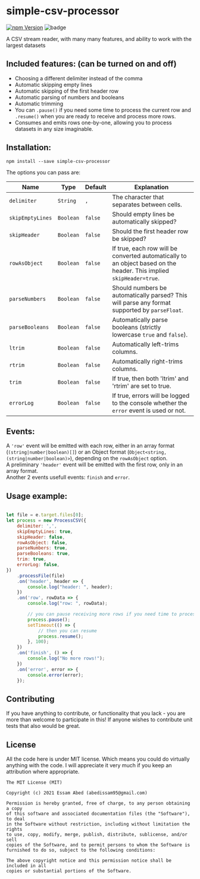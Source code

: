 # simple-csv-processor

[![npm Version](https://img.shields.io/badge/simple--csv--processor-v1.0.0-green)](https://npmjs.org/package/csv-reader)
<img alt="badge" src="https://img.shields.io/badge/-simple-csv-processor-00758F?style=flat-square&logo=MySQL&logoColor=white" />

A CSV stream reader, with many many features, and ability to work with the largest datasets

## Included features: (can be turned on and off)

* Choosing a different delimiter instead of the comma
* Automatic skipping empty lines
* Automatic skipping of the first header row
* Automatic parsing of numbers and booleans
* Automatic trimming
* You can `.pause()` if you need some time to process the current row and `.resume()` when you are ready to receive and process more rows.
* Consumes and emits rows one-by-one, allowing you to process datasets in any size imaginable.

## Installation:

```
npm install --save simple-csv-processor
```

The options you can pass are:

Name | Type | Default | Explanation
---- | ---- | ------- | -----------
  `delimiter` | `String` | `,` | The character that separates between cells.
  `skipEmptyLines` | `Boolean` | `false` | Should empty lines be automatically skipped?
  `skipHeader` | `Boolean` | `false` | Should the first header row be skipped?
  `rowAsObject` | `Boolean` | `false` | If true, each row will be converted automatically to an object based on the header. This implied `skipHeader=true`.
  `parseNumbers` | `Boolean` | `false` | Should numbers be automatically parsed? This will parse any format supported by `parseFloat`.
  `parseBooleans` | `Boolean` | `false` | Automatically parse booleans (strictly lowercase `true` and `false`).
  `ltrim` | `Boolean` | `false` | Automatically left-trims columns.
  `rtrim` | `Boolean` | `false` | Automatically right-trims columns.
  `trim` | `Boolean` | `false` | If true, then both 'ltrim' and 'rtrim' are set to true.
  `errorLog` | `Boolean` | `false` | If true, errors will be logged to the console whether the `error` event is used or not.
  
## Events:

A `'row'` event will be emitted with each row, either in an array format (`(string|number|boolean)[]`) or an Object format (`Object<string, (string|number|boolean)>`), depending on the `rowAsObject` option.  
A preliminary `'header'` event will be emitted with the first row, only in an array format.  
Another 2 events usefull events: `finish` and `error`.

## Usage example:

```javascript

let file = e.target.files[0];
let process = new ProcessCSV({
    delimiter: ',',
    skipEmptyLines: true,
    skipHeader: false,
    rowAsObject: false,
    parseNumbers: true,
    parseBooleans: true,
    trim: true,
    errorLog: false,
})  
    .processFile(file)
    .on('header', header => {
        console.log("header: ", header);
    })
    .on('row', rowData => {
        console.log("row: ", rowData);

        // you can pause receiving more rows if you need time to process the current one.
        process.pause();
        setTimeout(() => {
            // then you can resume
            process.resume();
        }, 100);
    })
    .on('finish', () => {
        console.log("No more rows!");
    })
    .on('error', error => {
        console.error(error);
    });

```

## Contributing

If you have anything to contribute, or functionality that you lack - you are more than welcome to participate in this!
If anyone wishes to contribute unit tests that also would be great.


## License

All the code here is under MIT license. Which means you could do virtually anything with the code.
I will appreciate it very much if you keep an attribution where appropriate.

    The MIT License (MIT)

    Copyright (c) 2021 Essam Abed (abedissam95@gmail.com)

    Permission is hereby granted, free of charge, to any person obtaining a copy
    of this software and associated documentation files (the "Software"), to deal
    in the Software without restriction, including without limitation the rights
    to use, copy, modify, merge, publish, distribute, sublicense, and/or sell
    copies of the Software, and to permit persons to whom the Software is
    furnished to do so, subject to the following conditions:

    The above copyright notice and this permission notice shall be included in all
    copies or substantial portions of the Software.
